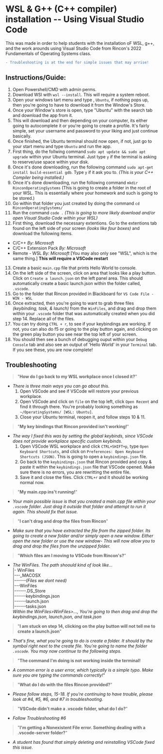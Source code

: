 # WSL & G++ (C++ compiler) installation -- Using Visual Studio Code

This was made in order to help students with the installation oF WSL, g++, and the work arounds using Visual Studio Code from Rincon's 2022 Fundamentals of Operating Systems class.

```diff
- Troubleshooting is at the end for simple issues that may arrise!
```

## Instructions/Guide:

1) Open Powershell/CMD with admin perms.
2) Download WSl with `wsl --install`. This will require a system reboot.
3) Open your windows tart menu and type , `Ubuntu`, if nothing pops up, then you're going to have to download it from the Window's Store.
4) Once your Window's store is open, type "Ubuntu" with the search tab and download the app from it.
5) This will download and then depending on your computer, its either going to autocomplete it or you're going to create a profile. It's fairly simple, set your username and password to your liking and just continue basically.
6) Once finished, the Ubuntu terminal should now open, if not, just go to your start menu and type `Ubuntu` and run the app.
7) First thing, do the follwing command `sudo apt update && sudo apt upgrade` within your Ubuntu terminal. Just type `y` if the terminal is asking to reserve/use space within your disk.
8) Once it's done downloading, run the following command `sudo apt-get install build-essential gdb`. Type `y` if it ask you to. *(This is your C++ Compiler being installed.)*
9) Once it's done downloading, run the following command `mkdir RinconOperatingSystems` (This is going to create a folder in the root of your WSL. This is essentially where your homework and such is going to be stored.)
10) Go within that folder you just created by doing the command `cd RinconOperatingSystems/`
11) Run the command `code .` *(This is going to more likely download and/or open Visual Studio Code within your WSL)*
12) First thing, download the necessary extentions. Go to the extentions tab found on the left side of your screen *(looks like four boxes)* and download the following items.  
  - C/C++ *By: Microsoft*
  - C/C++ Extension Pack *By: Microsoft*
  - Remote - WSL *By: Microsoft* [You may also only see "WSL", which is the same thing.] 
**This will require a VSCode restart**
13) Create a basic `main.cpp` file that prints Hello World to console.
14) On the left side of the screen, click on area that looks like a play button. Click on `Create a launch.json` on the left panel area. This should automatically create a basic launch.json within the folder called, `.vscode`.
15) Go to the folder that Rincon provided in Blackboard for `VS Code File - WIN - WSL`
16) Once extracted, then you're going to want to grab three files *(keybinding, task, & launch)* from the `WinFiles`, and drag and drop them within your `.vscode` folder that was automatically created when you did step 14. Replace all of the files.
17) You can try doing `CTRL + r`, to see if your keybindings are working. If not, you can also do f5 or going to the play button again, and clicking on the green play button you see near the top left of your screen.
18) You should then see a bunch of debugging ouput within your `Debug Console` tab and also see an output of 'Hello World' in your `Terminal` tab. If you see these, you are now complete!


## Troubleshooting

> "**How do I go back to my WSL workplace once I closed it?**"
- *There is three main ways you can go about this.*
  1) Open VSCode and see if VSCode will restore your previous workplace.
  2) Open VSCode and click on `file` on the top left, click `Open Recent` and find it through there. You're probably looking something as `~/OperatingSystems/ [WSL: Ubuntu]`.
  3) Close your Ubuntu terminal, reopen it, and follow steps 10 & 11.


> "**My key bindings that Rincon provided isn't working!**"
- *The way I fixed this was by setting the global keybinds, since VSCode does not provide workplace specific custom keybinds.*
  1) Open VSCode WSL workplace and click `CTRL+SHIFT+p`, type `Open Keyboard Shortcuts`, and click on `Preferences: Open Keyboard Shortcuts (JSON)`. This is going to open a `keybindings.json` file.
  2) Go back to the `keybindings.json` that Rincon provided and copy & paste it within the `keybindings.json` file that VSCode opened. Make sure there is no errors, you are rewritting the entire file.
  3) Save it and close the files. Click `CTRL+r` and it should be working normal now.


> "**My main.cpp ins't running!**"
- *Your main possible issue is that you created a main.cpp file within your `.vscode` folder. Just drag it outside that folder and attempt to run it again. This should fix that issue.*


> "**I can't drag and drop the files from Rincon**"
- *Make sure that you have extracted the file from the zipped folder. Its going to create a new folder and/or simply open a new window. Either open the new folder or use the new window- This will now allow you to drag and drop the files from the unzipped folder.*


> "**Which files am I moving to VSCode from Rincon's?**"
- *The WinFiles. The path shoould kind of look like...*  
  |- WinFiles   
  |---\_MACOSX  
  |------*(Files we dont need)*  
  |---WinFiles  
  |------.DS_Store           
  |------keybindings.json    
  |------launch.json    
  |------tasks.json    
  *Within the WinFiles>WinFiles>..., You're going to then drag and drop the keybindings.json, launch.json, and task.json*  


> "**I am stuck on step 14, clicking on the play button will not tell me to create a launch.json**"
- *That's fine, what you're going to do is create a folder. It should by the symbol right next to the create file. You're going to name the folder `.vscode`. You may now continue to the following steps.*


> "**The command I'm doing is not working inside the terminal!**
- *A common error is a user error, which typically is a simple typo. Make sure you are typing the commands correctly!*"


> "**What do I do with the files Rincon provided?**"
- *Please follow steps, 15-18. If you're continuing to have trouble, please look at #4, #5, #6, and #7 in troubleshooting.*


> "**VSCode didn't make a .vscode folder, what do I do?**"
- *Follow Troubleshooting #6*

> "**I'm getting a Nonexistent File error. Something dealing with a .vscode-server folder?**"
- *A student has found that simply deleting and reinstalling VSCode fixed this issue.*
